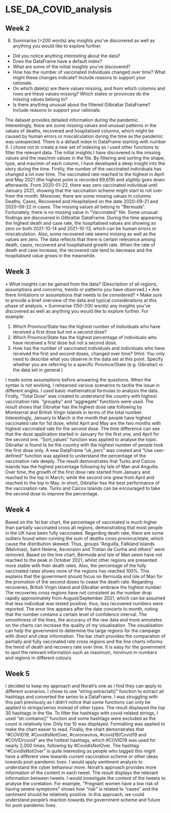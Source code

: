 # LSE_DA_COVID_analysis

## Week 2
8. Summarise (>200 words) any insights you've discovered as well as anything you would like to explore further.
- Did you notice anything interesting about the data?
- Does the DataFrame have a default index? 
- What are some of the initial insights you've discovered?
- How has the number of vaccinated individuals changed over time? What might these changes indicate? Include reasons to support your rationale.
- On which date(s) are there values missing, and from which columns and rows are these values missing? Which states or provinces do the missing values belong to?
- Is there anything unusual about the filtered Gilbraltar DataFrame? Include reasons to support your rationale.

The dataset provides detailed information during the pandemic. Interestingly, there are some missing values and unusual patterns in the values of deaths, recovered and hospitalised columns, which might be caused by human errors or miscalculation during the time as the pandemic was unexpected.
There is a default index in DataFrame starting with number 0. I chose not to create a new set of indexing as I used other functions to filter the relevant data. The initial insights I have discovered is the missing values and the max/min values in the file. By filtering and sorting the shape, type, and max/min of each column, I have developed a deep insight into the story during the time. Firstly, the number of the vaccinated individuals has changed a lot over time. The vaccinated rate reached to the highest in April and May 2021 (the highest point is recorded 69,619) and slightly goes down afterwards. From 2020-01-22, there was zero vaccinated individual until January 2021, showing that the vaccination scheme might start to roll over from the month. Moreover, there are some missing values in columns Deaths, Cases, Recovered and Hospitalised on the date 2020-09-21 and 2020-09-22 in cases. The missing values all belong to "Bermuda". Fortunately, there is no missing value in "Vaccinated" file.
Some unusual findings are discovered in Gilbraltar DataFrame. During the time appearing the highest death and case rate, the hospitalised values are showing as zero on both 2021-10-14 and 2021-10-13, which can be human errors or miscalculation. Also, some recovered rate seems missing as well as the values are zero. The data reflects that there is certain relevance among death, cases, recovered and hospitalised growth rate. When the rate of death and case increase, the recovered rate tend to decrease and the hospitalised value grows in the meanwhile.

## Week 3
•	What insights can be gained from the data? (Description of all regions, assumptions and concerns, trends or patterns you have observed.)
•	Are there limitations or assumptions that needs to be considered?
•	Make sure to provide a brief overview of the data and typical considerations at this phase of analysis.
•	Summarise (150–200 words) any insights you've discovered as well as anything you would like to explore further. For example:
1.	Which Province/State has the highest number of individuals who have received a first dose but not a second dose?
2.	Which Province/State has the highest percentage of individuals who have received a first dose but not a second dose.
3.	How has the number of vaccinated individuals and individuals who have received the first and second doses, changed over time? (Hint: You only need to describe what you observe in the data set at this point. Specify whether you are referring to a specific Province/State (e.g. Gibraltar) or the data set in general.)

I made some assumptions before answering the questions. When the syntax is not working, I rehearsed various scenarios to tackle the issue in different angles. I used basic mathematical formulas to analysis the data. Firstly, “Total Dose” was created to understand the country with highest vaccination rate. “groupby” and “aggregate” functions were used. The result shows that Gibraltar has the highest dose rate following by Montserrat and British Virgin Islands in terms of the total number. Interestingly, January to March is the month that people have highest vaccinated rate for 1st dose, whilst April and May are the two months with highest vaccinated rate for the second dose. The time difference can see that the dose application started in January for the first one, and April for the second one. “Sort_values” function was applied to analyse the topic. Gibraltar is found to be the country with the highest number of people took the first dose only. A new DataFrame “uk_perc” was created and “Use user-defined” function was applied to understand the percentage of the vaccination rate deeply. The result demonstrates that Turks and Caicos Islands has the highest percentage following by Isle of Man and Anguilla. Over time, the growth of the first dose rate started from January and reached to the top in March; while the second one grew from April and reached to the top in May. In short, Gibraltar has the best performance of the vaccination rate. Turks and Caicos Islands can be encouraged to take the second dose to improve the percentage.

## Week 4
Based on the 1st bar chart, the percentage of vaccinated is much higher than partially vaccinated cross all regions, demonstrating that most people in the UK have been fully vaccinated.
Regarding death rate, there are some outliers found when running the sum of deaths cross province/state, which cause the distribution skewed. Thus, groups “Anguilla, Falkland Islands (Malvinas), Saint Helena, Ascension and Tristan da Cunha and others” were removed. Based on the line chart, Bermuda and Isle of Man seem have not reached to the peak in October 2021, whilst other regions are presented more stable with their death rates. Also, the percentage of the fully vaccinated rates shows none of the regions has reached 100%. This explains that the government should focus on Bermuda and Isle of Man for the promotion of the second doses to cease the death rate.
Regarding recoveries, British Virgin Island and Gibraltar embrace the highest number. The recoveries cross regions have not consistent as the number drop rapidly approximately from August/September 2021, which can be assumed that less individual was tested positive; thus, less recovered numbers were reported.
The error line appears after the date concerts to month, noting that the number contains a certain level of confidence interval. The smoothness of the lines, the accuracy of the raw data and more annotates on the charts can increase the quality of my visualisation.
The visualisation can help the government to determine the targe regions for the campaign with direct and clear information. The bar chart provides the comparation of partially and fully vaccinated rate cross regions and the line charts informs the trend of death and recovery rate over time. It is easy for the government to spot the relevant information such as maximum, minimum in numbers and regions in different colours.

## Week 5

I decided to keep my approach and Norah’s one as I find they can apply to different scenarios. I chose to use “string.extractall()” function to extract all hashtags and converted the series to a DataFrame. I was struggling with this part previously as I didn’t notice that some functions can only be applied to strings/series instead of other types. The result displayed the top 30 hashtags in the file. To filter the hashtags with covid-related strings, I used “str.contains()” function and some hashtags were excluded as the count is relatively low. Only top 10 was displayed. Formatting was applied to make the chart easier to read. Finally, the chart demonstrates that “#COVID19, #CovidIsNotOver, #coronavirus, #covid19/Covid19 and #COVID/covid” are the hottest hashtags, which #COVID19 was used for nearly 2,000 times, following by #CovidIsNotOver. The hashtag “#CovidIsNotOver” is quite interesting as people who tagged this might have a different view towards current vaccination scheme or other ideas towards post-pandemic lives. I would apply sentiment analysis to understand the cyber behaviour more.
Norah’s approach provides more information of the content in each tweet. The result displays the relevant information between tweets. I would investigate the content of the tweets to analyse the corelation. For example, “Pregnant women have a low risk of having severe symptoms” shows how “risk” is related to “cases” and the sentiment should be relatively positive. In this approach, we could understand people’s reaction towards the government scheme and future for post-pandemic lives.

